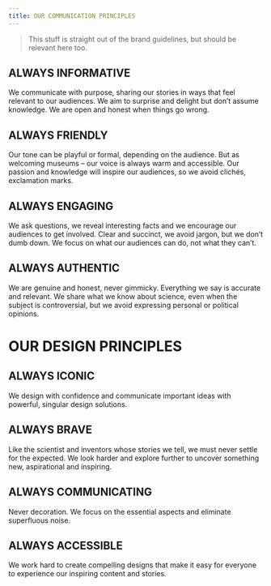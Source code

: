 ```yaml
---
title: OUR COMMUNICATION PRINCIPLES
---
```


> This stuff is straight out of the brand guidelines, but should be relevant here too.

## ALWAYS INFORMATIVE

We communicate with purpose, sharing our stories in ways that feel relevant to our audiences. We aim to surprise and delight but don’t assume knowledge. We are open and honest when things go wrong.

## ALWAYS FRIENDLY

Our tone can be playful or formal, depending on the audience. But as welcoming museums – our voice is always warm and accessible. Our passion and knowledge will inspire our audiences, so we avoid clichés, exclamation marks.

## ALWAYS ENGAGING

We ask questions, we reveal interesting facts and we encourage our audiences to get involved. Clear and succinct, we avoid jargon, but we don’t dumb down. We focus on what our audiences can do, not what they can’t.

## ALWAYS AUTHENTIC

We are genuine and honest, never gimmicky. Everything we say is accurate and relevant. We share what we know about science, even when the subject is controversial, but we avoid expressing personal or political opinions.

# OUR DESIGN PRINCIPLES

## ALWAYS ICONIC

We design with confidence and communicate important ideas with powerful, singular design solutions.

## ALWAYS BRAVE

Like the scientist and inventors whose stories we tell, we must never settle for the expected. We look harder and explore further to uncover something new, aspirational and inspiring.

## ALWAYS COMMUNICATING

Never decoration.
We focus on the essential aspects and eliminate superfluous noise.

## ALWAYS ACCESSIBLE

We work hard to create compelling designs that make it easy for everyone to experience our inspiring content and stories.
